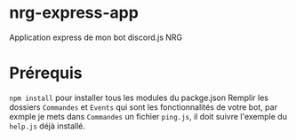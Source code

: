 # nrg-express-app
Application express de mon bot discord.js NRG

# Prérequis 
`npm install` pour installer tous les modules du packge.json
Remplir les dossiers `Commandes` et `Events` qui sont les fonctionnalités de votre bot, par exmple je mets dans `Commandes` un fichier `ping.js`, il doit suivre l'exemple du `help.js` déjà installé.
